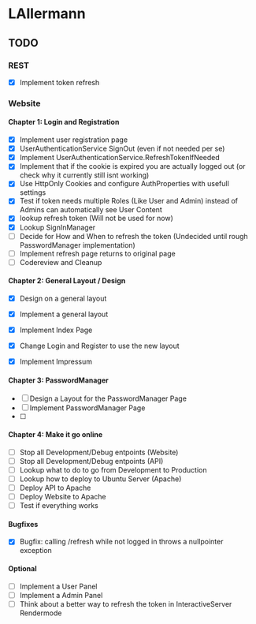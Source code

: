 # LAllermann
## TODO
### REST
 
- [X] Implement token refresh
### Website
#### Chapter 1: Login and Registration
- [X] Implement user registration page
- [X] UserAuthenticationService SignOut (even if not needed per se)
- [X] Implement UserAuthenticationService.RefreshTokenIfNeeded 
- [X] Implement that if the cookie is expired you are actually logged out (or check why it currently still isnt working)
- [X] Use HttpOnly Cookies and configure AuthProperties with usefull settings
- [X] Test if token needs multiple Roles (Like User and Admin) instead of Admins can automatically see User Content
- [X] lookup refresh token (Will not be used for now)
- [X] Lookup SignInManager
- [ ] Decide for How and When to refresh the token (Undecided until rough PasswordManager implementation)
- [ ] Implement refresh page returns to original page
- [ ] Codereview and Cleanup

#### Chapter 2: General Layout / Design
- [X] Design on a general layout
- [X] Implement a general layout
- [X] Implement Index Page
- [X] Change Login and Register to use the new layout
- [X] Implement Impressum


#### Chapter 3: PasswordManager
- [ ] Design a Layout for the PasswordManager Page
- [ ] Implement PasswordManager Page
- [ ] 

#### Chapter 4: Make it go online
- [ ] Stop all Development/Debug entpoints (Website)
- [ ] Stop all Development/Debug entpoints (API)
- [ ] Lookup what to do to go from Development to Production
- [ ] Lookup how to deploy to Ubuntu Server (Apache)
- [ ] Deploy API to Apache
- [ ] Deploy Website to Apache
- [ ] Test if everything works

#### Bugfixes
- [X] Bugfix: calling /refresh while not logged in throws a nullpointer exception

#### Optional
- [ ] Implement a User Panel
- [ ] Implement a Admin Panel
- [ ] Think about a better way to refresh the token in InteractiveServer Rendermode